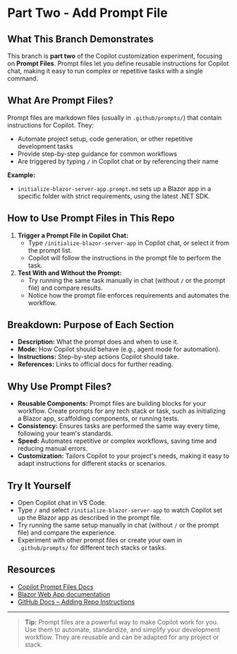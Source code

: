 # Part Two - Add Prompt File

## What This Branch Demonstrates
This branch is **part two** of the Copilot customization experiment, focusing on **Prompt Files**. Prompt files let you define reusable instructions for Copilot chat, making it easy to run complex or repetitive tasks with a single command.



## What Are Prompt Files?
Prompt files are markdown files (usually in `.github/prompts/`) that contain instructions for Copilot. They:
- Automate project setup, code generation, or other repetitive development tasks
- Provide step-by-step guidance for common workflows
- Are triggered by typing `/` in Copilot chat or by referencing their name

**Example:**
- `initialize-blazor-server-app.prompt.md` sets up a Blazor app in a specific folder with strict requirements, using the latest .NET SDK.


## How to Use Prompt Files in This Repo
1. **Trigger a Prompt File in Copilot Chat:**
   - Type `/initialize-blazor-server-app` in Copilot chat, or select it from the prompt list.
   - Copilot will follow the instructions in the prompt file to perform the task.
2. **Test With and Without the Prompt:**
   - Try running the same task manually in chat (without `/` or the prompt file) and compare results.
   - Notice how the prompt file enforces requirements and automates the workflow.


## Breakdown: Purpose of Each Section
- **Description:** What the prompt does and when to use it.
- **Mode:** How Copilot should behave (e.g., agent mode for automation).
- **Instructions:** Step-by-step actions Copilot should take.
- **References:** Links to official docs for further reading.



## Why Use Prompt Files?
- **Reusable Components:** Prompt files are building blocks for your workflow. Create prompts for any tech stack or task, such as initializing a Blazor app, scaffolding components, or running tests.
- **Consistency:** Ensures tasks are performed the same way every time, following your team's standards.
- **Speed:** Automates repetitive or complex workflows, saving time and reducing manual errors.
- **Customization:** Tailors Copilot to your project's needs, making it easy to adapt instructions for different stacks or scenarios.



## Try It Yourself
- Open Copilot chat in VS Code.
- Type `/` and select `/initialize-blazor-server-app` to watch Copilot set up the Blazor app as described in the prompt file.
- Try running the same setup manually in chat (without `/` or the prompt file) and compare the experience.
- Experiment with other prompt files or create your own in `.github/prompts/` for different tech stacks or tasks.


## Resources
- [Copilot Prompt Files Docs](https://code.visualstudio.com/docs/copilot/copilot-customization)
- [Blazor Web App documentation](https://learn.microsoft.com/en-us/aspnet/core/blazor/?view=aspnetcore-9.0)
- [GitHub Docs – Adding Repo Instructions](https://docs.github.com/en/copilot/how-tos/custom-instructions/adding-repository-custom-instructions-for-github-copilot)

---

> **Tip:** Prompt files are a powerful way to make Copilot work for you. Use them to automate, standardize, and simplify your development workflow. They are reusable and can be adapted for any project or stack.

